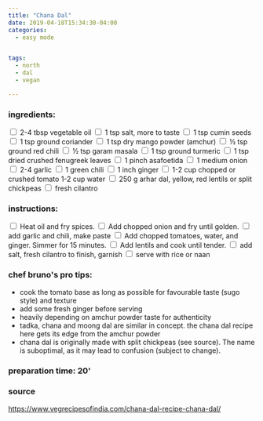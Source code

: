 ```yaml
---
title: "Chana Dal"
date: 2019-04-18T15:34:30-04:00
categories:
  - easy mode


tags:
  - north
  - dal
  - vegan

---
```


### ingredients:

<input type="checkbox"> 2-4 tbsp vegetable oil
<input type="checkbox"> 1 tsp salt, more to taste
<input type="checkbox"> 1 tsp cumin seeds 
<input type="checkbox"> 1 tsp ground coriander
<input type="checkbox"> 1 tsp dry mango powder (amchur)
<input type="checkbox"> ½ tsp ground red chili
<input type="checkbox"> ½ tsp garam masala
<input type="checkbox"> 1 tsp ground turmeric 
<input type="checkbox"> 1 tsp dried crushed fenugreek leaves 
<input type="checkbox"> 1 pinch asafoetida
<input type="checkbox"> 1 medium onion
<input type="checkbox"> 2-4 garlic
<input type="checkbox"> 1 green chili
<input type="checkbox"> 1 inch ginger
<input type="checkbox"> 1-2 cup chopped or crushed tomato
1-2 cup water
<input type="checkbox"> 250 g arhar dal, yellow, red lentils or split chickpeas
<input type="checkbox"> fresh cilantro

### instructions:
<input type="checkbox"> Heat oil and fry spices.
<input type="checkbox"> Add chopped onion and fry until golden.
<input type="checkbox"> add garlic and chili, make paste
<input type="checkbox"> Add chopped tomatoes, water, and ginger. Simmer for 15 minutes.
<input type="checkbox"> Add lentils and cook until tender.
<input type="checkbox"> add salt, fresh cilantro to finish, garnish
<input type="checkbox"> serve with rice or naan

### chef bruno's pro tips:

- cook the tomato base as long as possible for favourable taste (sugo style) and texture
- add some fresh ginger before serving
- heavily depending on amchur powder taste for authenticity
- tadka, chana and moong dal are similar in concept. the chana dal recipe here gets its edge from the amchur powder
- chana dal is originally made with split chickpeas (see source). The name is suboptimal, as it may lead to confusion  (subject to change).



### preparation time: 20'

### source

<a href="https://www.vegrecipesofindia.com/chana-dal-recipe-chana-dal/" target="_blank" >https://www.vegrecipesofindia.com/chana-dal-recipe-chana-dal/</a>


